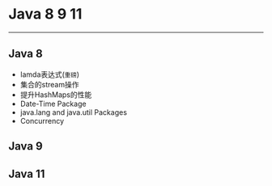 # Java 8 9 11 

---

## Java 8



- lamda表达式(`重磅`)
- 集合的stream操作
- 提升HashMaps的性能
- Date-Time Package
- java.lang and java.util Packages
- Concurrency



## Java 9





## Java 11





